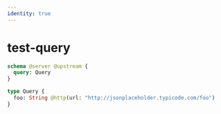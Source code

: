 ```yaml
---
identity: true
---
```


# test-query

```graphql @schema
schema @server @upstream {
  query: Query
}

type Query {
  foo: String @http(url: "http://jsonplaceholder.typicode.com/foo")
}
```
